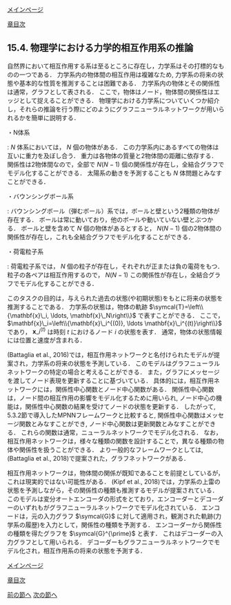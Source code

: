 [メインページ](../../index.markdown)

[章目次](./chap15.md)
## 15.4. 物理学における力学的相互作用系の推論

自然界において相互作用する系は至るところに存在し，力学系はその打標的なものの一つである． 力学系内の物体間の相互作用は複雑なため, 力学系の将来の状態や基本的な性質を推測することは困難である． 力学系内の物体とその関係性は通常，グラフとして表される． ここで，物体はノード，物体間の関係性はエッジとして捉えることができる． 物理学における力学系についていくつか紹介し，それらの推論を行う際にどのようにグラフニューラルネットワークが用いられるかを簡単に説明する．

・N体系

:    $N$ 体系においては， $N$ 個の物体がある． この力学系内にあるすべての物体は互いに重力を及ぼし合う． 重力は各物体の質量と2物体間の距離に依存する． 関係性は2物体間なので，全部で $N(N-1)$ 個の関係性が存在し，全結合グラフでモデル化することができる． 太陽系の動きを予測することも $N$ 体問題とみなすことができる．

・バウンシングボール系

:   バウンシングボール（弾むボール）系では，ボールと壁という2種類の物体が存在する． ボールは常に動いており，他のボールや動いていない壁とぶつかる． ボールと壁を含めて $N$ 個の物体があるとすると， $N(N-1)$ 個の2物体間の関係性が存在し，これも全結合グラフでモデル化することができる．

・荷電粒子系

:   荷電粒子系では， $N$ 個の粒子が存在し，それぞれが正または負の電荷をもつ． 粒子の各ペアは相互作用するので， $N(N-1)$ この関係性が存在し，全結合グラフでモデル化することができる．

このタスクの目的は，与えられた過去の状態(や初期状態)をもとに将来の状態を推測することである． 力学系の状態は，物体の軌跡 $\symcal{T}=\left\\{\mathbf{x}\_i, \ldots, \mathbf{x}\_N\right\\}$ で表すことができる． ここで， $\mathbf{x}\_i=\left\\{\mathbf{x}\_i^{(0)}, \ldots \mathbf{x}\_i^{(t)}\right\\}$ であり， $\mathbf{x}\_i^{(t)}$ は時刻 $t$ におけるノード $i$ の状態を表す． 通常，物体の状態情報には位置と速度が含まれる．

(Battaglia et al., 2016)では，相互作用ネットワークと名付けられたモデルが提案され，力学系の将来の状態を予測している． このモデルはグラフニューラルネットワークの特定の場合と考えることができる． また，グラフにメッセージを渡してノード表現を更新することに基づいている． 具体的には，相互作用ネットワークには，関係性中心関数とノード中心関数がある． 関係性中心関数は，ノード間の相互作用の影響をモデル化するために用いられ, ノード中心の機能は，関係性中心関数の結果を受けてノードの状態を更新する． したがって, 5.3.2節で導入したMPNNフレームワークと比較すると, 関係性中心関数はメッセージ関数とみなすことができ, ノード中心関数は更新関数とみなすことができる． これらの関数は通常，ニューラルネットワークでモデル化される． なお，相互作用ネットワークは，様々な種類の関数を設計することで，異なる種類の物体や関係性を扱うことができる． より一般的なフレームワークとしては, (Battaglia et al., 2018)で提案された，グラフネットワークがある．

相互作用ネットワークは，物体間の関係が既知であることを前提としているが，これは現実的ではない可能性がある． (Kipf et al., 2018)では，力学系の上雷の状態を予測しながら，その関係性の種類も推測するモデルが提案されている． このモデルは変分オートエンコーダの形式をとており，エンコーダーとデコーダーのいずれもがグラフニューラルネットワークでモデル化されている． エンコードは，元の入力グラフ $\symcal{G}$ に対して適用され，観測された軌跡(力学系の履歴)を入力として，関係性の種類を予測する． エンコーダーから関係性の種類を得たグラフを $\symcal{G}^{\prime}$ と表す． これはデコーダーの入力グラフとして用いられる． デコーダーもグラフニューラルネットワークでモデル化され，相互作用系の将来の状態を予測する．


[メインページ](../../index.markdown)

[章目次](./chap15.md)

[前の節へ](./subsection_03.md) [次の節へ](./subsection_05.md)


